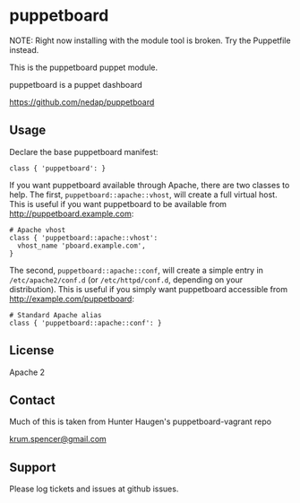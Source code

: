 puppetboard
===========

NOTE: Right now installing with the module tool is broken. Try the Puppetfile instead.

This is the puppetboard puppet module.

puppetboard is a puppet dashboard

https://github.com/nedap/puppetboard

Usage
-----

Declare the base puppetboard manifest:

```puppet
class { 'puppetboard': }
```

If you want puppetboard available through Apache, there are two classes
to help. The first, `puppetboard::apache::vhost`, will create a full
virtual host. This is useful if you want puppetboard to be available from
http://puppetboard.example.com:

```puppet
# Apache vhost
class { 'puppetboard::apache::vhost':
  vhost_name 'pboard.example.com',
}
```

The second, `puppetboard::apache::conf`, will create a simple entry in
`/etc/apache2/conf.d` (or `/etc/httpd/conf.d`, depending on your distribution).
This is useful if you simply want puppetboard accessible from
http://example.com/puppetboard:

```puppet
# Standard Apache alias
class { 'puppetboard::apache::conf': }
```

License
-------

Apache 2


Contact
-------

Much of this is taken from Hunter Haugen's puppetboard-vagrant repo

krum.spencer@gmail.com


Support
-------

Please log tickets and issues at github issues.
